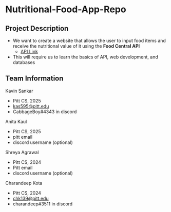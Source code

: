 # Nutritional-Food-App-Repo

## Project Description
* We want to create a website that allows the user to input food items and receive the nutritional value of it using the **Food Central API**
  * [API Link](https://fdc.nal.usda.gov/api-guide.html)
* This will require us to learn the basics of API, web development, and databases

## Team Information

Kavin Sankar
* Pitt CS, 2025
* kas595@pitt.edu
* CabbageBoy#4343 in discord

Anita Kaul
* Pitt CS, 2025
* pitt email
* discord username (optional)

Shreya Agrawal
* Pitt CS, 2024
* Pitt email
* discord username (optional)

Charandeep Kota
* Pitt CS, 2024
* chk139@pitt.edu
* charandeep#3511 in discord
